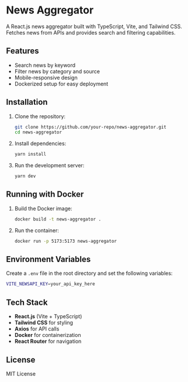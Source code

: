 # News Aggregator

A React.js news aggregator built with TypeScript, Vite, and Tailwind CSS. Fetches news from APIs and provides search and filtering capabilities.

## Features

- Search news by keyword
- Filter news by category and source
- Mobile-responsive design
- Dockerized setup for easy deployment

## Installation

1. Clone the repository:
   ```sh
   git clone https://github.com/your-repo/news-aggregator.git
   cd news-aggregator
   ```
2. Install dependencies:
   ```sh
   yarn install
   ```
3. Run the development server:
   ```sh
   yarn dev
   ```

## Running with Docker

1. Build the Docker image:
   ```sh
   docker build -t news-aggregator .
   ```
2. Run the container:
   ```sh
   docker run -p 5173:5173 news-aggregator
   ```

## Environment Variables

Create a `.env` file in the root directory and set the following variables:

```sh
VITE_NEWSAPI_KEY=your_api_key_here
```

## Tech Stack

- **React.js** (Vite + TypeScript)
- **Tailwind CSS** for styling
- **Axios** for API calls
- **Docker** for containerization
- **React Router** for navigation

## License

MIT License
